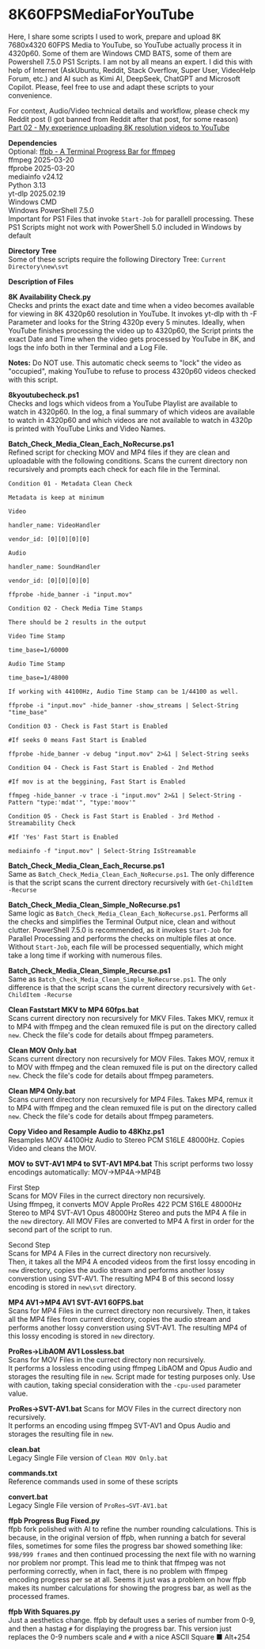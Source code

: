 # 8K60FPSMediaForYouTube  

Here, I share some scripts I used to work, prepare and upload 8K 7680x4320 60FPS Media to YouTube, so YouTube actually process it in 4320p60. Some of them are Windows CMD BATS, some of them are Powershell 7.5.0 PS1 Scripts. I am not by all means an expert. I did this with help of Internet (AskUbuntu, Reddit, Stack Overflow, Super User, VideoHelp Forum, etc.) and AI such as Kimi AI, DeepSeek, ChatGPT and Microsoft Copilot. Please, feel free to use and adapt these scripts to your convenience.  

For context, Audio/Video technical details and workflow, please check my Reddit post (I got banned from Reddit after that post, for some reason)  
[Part 02 - My experience uploading 8K resolution videos to YouTube](https://www.reddit.com/r/videography/comments/1jg89z7)

**Dependencies**  
Optional: [ffpb - A Terminal Progress Bar for ffmpeg](https://github.com/althonos/ffpb)  
ffmpeg 2025-03-20  
ffprobe 2025-03-20  
mediainfo v24.12  
Python 3.13  
yt-dlp 2025.02.19  
Windows CMD  
Windows PowerShell 7.5.0  
Important for PS1 Files that invoke `Start-Job` for parallell processing. These PS1 Scripts might not work with PowerShell 5.0 included in Windows by default  

**Directory Tree**  
Some of these scripts require the following Directory Tree: `Current Directory\new\svt`

**Description of Files**  

**8K Availability Check.py**  
Checks and prints the exact date and time when a video becomes available for viewing in 8K 4320p60 resolution in YouTube. It invokes yt-dlp with th -F Parameter and looks for the String 4320p every 5 minutes. Ideally, when YouTube finishes processing the video up to 4320p60, the Script prints the exact Date and Time when the video gets processed by YouTube in 8K, and logs the info both in ther Terminal and a Log File.  

**Notes:** Do NOT use. This automatic check seems to "lock" the video as "occupied", making YouTube to refuse to process 4320p60 videos checked with this script.  

**8kyoutubecheck.ps1**  
Checks and logs which videos from a YouTube Playlist are available to watch in 4320p60. In the log, a final summary of which videos are available to watch in 4320p60 and which videos are not available to watch in 4320p is printed with YouTube Links and Video Names.  

**Batch_Check_Media_Clean_Each_NoRecurse.ps1**  
Refined script for checking MOV and MP4 files if they are clean and uploadable with the following conditions. Scans the current directory non recursively and prompts each check for each file in the Terminal.

```
Condition 01 - Metadata Clean Check

Metadata is keep at minimum

Video

handler_name: VideoHandler

vendor_id: [0][0][0][0]

Audio

handler_name: SoundHandler

vendor_id: [0][0][0][0]

ffprobe -hide_banner -i "input.mov"

Condition 02 - Check Media Time Stamps

There should be 2 results in the output

Video Time Stamp

time_base=1/60000

Audio Time Stamp

time_base=1/48000

If working with 44100Hz, Audio Time Stamp can be 1/44100 as well.

ffprobe -i "input.mov" -hide_banner -show_streams | Select-String "time_base"

Condition 03 - Check is Fast Start is Enabled

#If seeks 0 means Fast Start is Enabled

ffprobe -hide_banner -v debug "input.mov" 2>&1 | Select-String seeks

Condition 04 - Check is Fast Start is Enabled - 2nd Method

#If mov is at the beggining, Fast Start is Enabled

ffmpeg -hide_banner -v trace -i "input.mov" 2>&1 | Select-String -Pattern "type:'mdat'", "type:'moov'"

Condition 05 - Check is Fast Start is Enabled - 3rd Method - Streamability Check

#If 'Yes' Fast Start is Enabled

mediainfo -f "input.mov" | Select-String IsStreamable
```   

**Batch_Check_Media_Clean_Each_Recurse.ps1**  
Same as `Batch_Check_Media_Clean_Each_NoRecurse.ps1`. The only difference is that the script scans the current directory recursively with `Get-ChildItem -Recurse`  

**Batch_Check_Media_Clean_Simple_NoRecurse.ps1**  
Same logic as `Batch_Check_Media_Clean_Each_NoRecurse.ps1`. Performs all the checks and simplifies the Terminal Output nice, clean and without clutter. PowerShell 7.5.0 is recommended, as it invokes `Start-Job` for Parallel Processing and performs the checks on multiple files at once. Without `Start-Job`, each file will be processed sequentially, which might take a long time if working with numerous files.

**Batch_Check_Media_Clean_Simple_Recurse.ps1**  
Same as `Batch_Check_Media_Clean_Simple_NoRecurse.ps1`. The only difference is that the script scans the current directory recursively with `Get-ChildItem -Recurse`

**Clean Faststart MKV to MP4 60fps.bat**  
Scans current directory non recursively for MKV Files. Takes MKV, remux it to MP4 with ffmpeg and the clean remuxed file is put on the directory called `new`. Check the file's code for details about ffmpeg parameters.  

**Clean MOV Only.bat**  
Scans current directory non recursively for MOV Files. Takes MOV, remux it to MOV with ffmpeg and the clean remuxed file is put on the directory called `new`. Check the file's code for details about ffmpeg parameters.  

**Clean MP4 Only.bat**  
Scans current directory non recursively for MP4 Files. Takes MP4, remux it to MP4 with ffmpeg and the clean remuxed file is put on the directory called `new`. Check the file's code for details about ffmpeg parameters.  

**Copy Video and Resample Audio to 48Khz.ps1**  
Resamples MOV 44100Hz Audio to Stereo PCM S16LE 48000Hz. Copies Video and cleans the MOV.  

**MOV to SVT-AV1 MP4 to SVT-AV1 MP4.bat**
This script performs two lossy encodings automatically: MOV→MP4A→MP4B  

First Step  
Scans for MOV Files in the currect directory non recursively.   
Using ffmpeg, it converts MOV Apple ProRes 422 PCM S16LE 48000Hz Stereo to MP4 SVT-AV1 Opus 48000Hz Stereo and puts the MP4 A file in the `new` directory. All MOV Files are converted to MP4 A first in order for the second part of the script to run.  

Second Step  
Scans for MP4 A Files in the currect directory non recursively.  
Then, it takes all the MP4 A encoded videos from the first lossy encoding in `new` directory, copies the audio stream and performs another lossy converstion using SVT-AV1. The resulting MP4 B of this second lossy encoding is stored in `new\svt` directory.  

**MP4 AV1→MP4 AV1 SVT-AV1 60FPS.bat**  
Scans for MP4 Files in the currect directory non recursively. 
Then, it takes all the MP4 files from current directory, copies the audio stream and performs another lossy converstion using SVT-AV1. The resulting MP4 of this lossy encoding is stored in `new` directory.  

**ProRes→LibAOM AV1 Lossless.bat**  
Scans for MOV Files in the currect directory non recursively.  
It performs a lossless encoding using ffmpeg LibAOM and Opus Audio and storages the resulting file in `new`. Script made for testing purposes only. Use with caution, taking special consideration with the `-cpu-used` parameter value.  

**ProRes→SVT-AV1.bat**
Scans for MOV Files in the currect directory non recursively.  
It performs an encoding using ffmpeg SVT-AV1 and Opus Audio and storages the resulting file in `new`.  

**clean.bat**  
Legacy Single File version of `Clean MOV Only.bat`  

**commands.txt**  
Reference commands used in some of these scripts  

**convert.bat**  
Legacy Single File version of `ProRes→SVT-AV1.bat`

**ffpb Progress Bug Fixed.py**  
ffpb fork polished with AI to refine the number rounding calculations. This is because, in the original version of ffpb, when running a batch for several files, sometimes for some files the progress bar showed something like: `998/999 frames` and then continued processing the next file with no warning nor problem nor prompt. This lead me to think that ffmpeg was not performing correctly, when in fact, there is no problem with ffmpeg encoding progress per se at all. Seems it just was a problem on how ffpb makes its number calculations for showing the progress bar, as well as the processed frames.  

**ffpb With Squares.py**  
Just a aesthetics change. ffpb by default uses a series of number from 0-9, and then a hastag `#` for displaying the progress bar. This version just replaces the 0-9 numbers scale and `#` with a nice ASCII Square ■ Alt+254 
